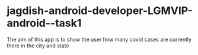 # jagdish-android-developer-LGMVIP-android--task1
The aim of this app is to show the user how many covid cases are currently there in the city and state
